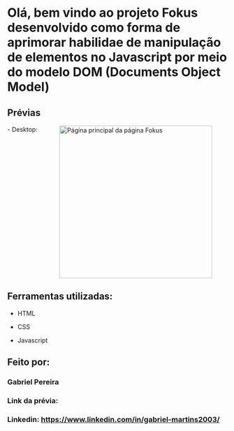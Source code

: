 # Olá, bem vindo ao projeto Fokus desenvolvido como forma de aprimorar habilidae de manipulação de elementos no Javascript por meio do modelo DOM (Documents Object Model)
## Prévias

<div style="display: flex; gap: 50px">
- Desktop: 
<img src="#" alt="Página principal da página Fokus" width="350px">
</div>

## Ferramentas utilizadas:

* HTML

* CSS

* Javascript

## Feito por:

### Gabriel Pereira

### Link da prévia: 
### Linkedin: https://www.linkedin.com/in/gabriel-martins2003/
